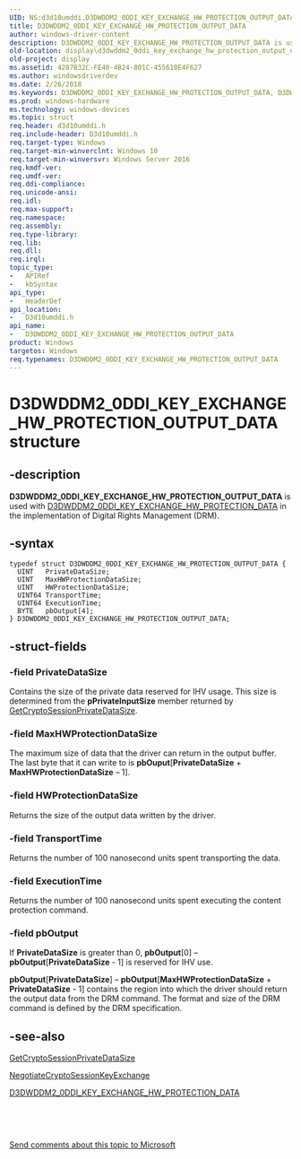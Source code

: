 ```yaml
---
UID: NS:d3d10umddi.D3DWDDM2_0DDI_KEY_EXCHANGE_HW_PROTECTION_OUTPUT_DATA
title: D3DWDDM2_0DDI_KEY_EXCHANGE_HW_PROTECTION_OUTPUT_DATA
author: windows-driver-content
description: D3DWDDM2_0DDI_KEY_EXCHANGE_HW_PROTECTION_OUTPUT_DATA is used with D3DWDDM2_0DDI_KEY_EXCHANGE_HW_PROTECTION_DATA in the implementation of Digital Rights Management (DRM).
old-location: display\d3dwddm2_0ddi_key_exchange_hw_protection_output_data.htm
old-project: display
ms.assetid: 4287B32C-FE40-4B24-801C-455610E4F627
ms.author: windowsdriverdev
ms.date: 2/26/2018
ms.keywords: D3DWDDM2_0DDI_KEY_EXCHANGE_HW_PROTECTION_OUTPUT_DATA, D3DWDDM2_0DDI_KEY_EXCHANGE_HW_PROTECTION_OUTPUT_DATA structure [Display Devices], d3d10umddi/D3DWDDM2_0DDI_KEY_EXCHANGE_HW_PROTECTION_OUTPUT_DATA, display.d3dwddm2_0ddi_key_exchange_hw_protection_output_data
ms.prod: windows-hardware
ms.technology: windows-devices
ms.topic: struct
req.header: d3d10umddi.h
req.include-header: D3d10umddi.h
req.target-type: Windows
req.target-min-winverclnt: Windows 10
req.target-min-winversvr: Windows Server 2016
req.kmdf-ver: 
req.umdf-ver: 
req.ddi-compliance: 
req.unicode-ansi: 
req.idl: 
req.max-support: 
req.namespace: 
req.assembly: 
req.type-library: 
req.lib: 
req.dll: 
req.irql: 
topic_type:
-	APIRef
-	kbSyntax
api_type:
-	HeaderDef
api_location:
-	D3d10umddi.h
api_name:
-	D3DWDDM2_0DDI_KEY_EXCHANGE_HW_PROTECTION_OUTPUT_DATA
product: Windows
targetos: Windows
req.typenames: D3DWDDM2_0DDI_KEY_EXCHANGE_HW_PROTECTION_OUTPUT_DATA
---
```


# D3DWDDM2_0DDI_KEY_EXCHANGE_HW_PROTECTION_OUTPUT_DATA structure


## -description


<b>D3DWDDM2_0DDI_KEY_EXCHANGE_HW_PROTECTION_OUTPUT_DATA</b> is used with <a href="..\d3d10umddi\ns-d3d10umddi-d3dwddm2_0ddi_key_exchange_hw_protection_data.md">D3DWDDM2_0DDI_KEY_EXCHANGE_HW_PROTECTION_DATA</a> in the implementation of Digital Rights Management (DRM).


## -syntax


````
typedef struct D3DWDDM2_0DDI_KEY_EXCHANGE_HW_PROTECTION_OUTPUT_DATA {
  UINT   PrivateDataSize;
  UINT   MaxHWProtectionDataSize;
  UINT   HWProtectionDataSize;
  UINT64 TransportTime;
  UINT64 ExecutionTime;
  BYTE   pbOutput[4];
} D3DWDDM2_0DDI_KEY_EXCHANGE_HW_PROTECTION_OUTPUT_DATA;
````


## -struct-fields




### -field PrivateDataSize

Contains the size of the private data reserved for IHV usage. This size is determined from the <b>pPrivateInputSize</b> member returned by <a href="..\d3d10umddi\nc-d3d10umddi-pfnd3dwddm2_0ddi_getcryptosessionprivatedatasize.md">GetCryptoSessionPrivateDataSize</a>.


### -field MaxHWProtectionDataSize

The maximum size of data that the driver can return in the output buffer. The last byte that it can write to is <b>pbOuput</b>[<b>PrivateDataSize</b> + <b>MaxHWProtectionDataSize</b> – 1].


### -field HWProtectionDataSize

Returns the size of the output data written by the driver.


### -field TransportTime

Returns the number of 100 nanosecond units spent transporting the data.


### -field ExecutionTime

Returns the number of 100 nanosecond units spent executing the content protection command.


### -field pbOutput

If <b>PrivateDataSize</b> is greater than 0, <b>pbOutput</b>[0] – <b>pbOutput</b>[<b>PrivateDataSize</b> - 1] is reserved for IHV use.



<b>pbOutput</b>[<b>PrivateDataSize</b>] – <b>pbOutput</b>[<b>MaxHWProtectionDataSize</b> + <b>PrivateDataSize</b> - 1] contains the region into which the driver should return the output data from the DRM command. The format and size of the DRM command is defined by the DRM specification.



## -see-also

<a href="..\d3d10umddi\nc-d3d10umddi-pfnd3dwddm2_0ddi_getcryptosessionprivatedatasize.md">GetCryptoSessionPrivateDataSize</a>



<a href="..\d3d10umddi\nc-d3d10umddi-pfnd3d11_1ddi_negotiatecryptosessionkeyeschange.md">NegotiateCryptoSessionKeyExchange</a>



<a href="..\d3d10umddi\ns-d3d10umddi-d3dwddm2_0ddi_key_exchange_hw_protection_data.md">D3DWDDM2_0DDI_KEY_EXCHANGE_HW_PROTECTION_DATA</a>



 

 

<a href="mailto:wsddocfb@microsoft.com?subject=Documentation%20feedback [display\display]:%20D3DWDDM2_0DDI_KEY_EXCHANGE_HW_PROTECTION_OUTPUT_DATA structure%20 RELEASE:%20(2/26/2018)&amp;body=%0A%0APRIVACY STATEMENT%0A%0AWe use your feedback to improve the documentation. We don't use your email address for any other purpose, and we'll remove your email address from our system after the issue that you're reporting is fixed. While we're working to fix this issue, we might send you an email message to ask for more info. Later, we might also send you an email message to let you know that we've addressed your feedback.%0A%0AFor more info about Microsoft's privacy policy, see http://privacy.microsoft.com/en-us/default.aspx." title="Send comments about this topic to Microsoft">Send comments about this topic to Microsoft</a>

